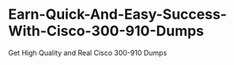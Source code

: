 # Earn-Quick-And-Easy-Success-With-Cisco-300-910-Dumps
Get High Quality and Real Cisco 300-910 Dumps
